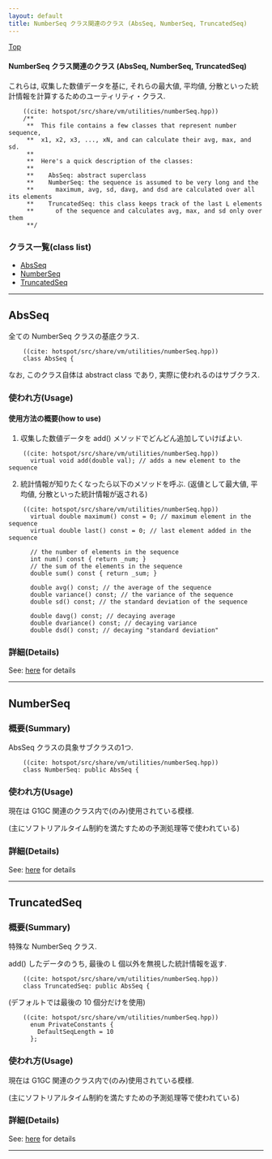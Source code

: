 ```yaml
---
layout: default
title: NumberSeq クラス関連のクラス (AbsSeq, NumberSeq, TruncatedSeq)
---
```

[Top](../index.html)

#### NumberSeq クラス関連のクラス (AbsSeq, NumberSeq, TruncatedSeq)

これらは, 収集した数値データを基に, それらの最大値, 平均値, 分散といった統計情報を計算するためのユーティリティ・クラス.


```
    ((cite: hotspot/src/share/vm/utilities/numberSeq.hpp))
    /**
     **  This file contains a few classes that represent number sequence,
     **  x1, x2, x3, ..., xN, and can calculate their avg, max, and sd.
     **
     **  Here's a quick description of the classes:
     **
     **    AbsSeq: abstract superclass
     **    NumberSeq: the sequence is assumed to be very long and the
     **      maximum, avg, sd, davg, and dsd are calculated over all its elements
     **    TruncatedSeq: this class keeps track of the last L elements
     **      of the sequence and calculates avg, max, and sd only over them
     **/
```


### クラス一覧(class list)

  * [AbsSeq](#noh7sIGGFo)
  * [NumberSeq](#noTZqARRXw)
  * [TruncatedSeq](#no0H_nOvZF)


---
## <a name="noh7sIGGFo" id="noh7sIGGFo">AbsSeq</a>

全ての NumberSeq クラスの基底クラス.


```
    ((cite: hotspot/src/share/vm/utilities/numberSeq.hpp))
    class AbsSeq {
```

なお, このクラス自体は abstract class であり, 実際に使われるのはサブクラス.

### 使われ方(Usage)
#### 使用方法の概要(how to use)
1. 収集した数値データを add() メソッドでどんどん追加していけばよい.


```
    ((cite: hotspot/src/share/vm/utilities/numberSeq.hpp))
      virtual void add(double val); // adds a new element to the sequence
```

2. 統計情報が知りたくなったら以下のメソッドを呼ぶ. (返値として最大値, 平均値, 分散といった統計情報が返される)


```
    ((cite: hotspot/src/share/vm/utilities/numberSeq.hpp))
      virtual double maximum() const = 0; // maximum element in the sequence
      virtual double last() const = 0; // last element added in the sequence
    
      // the number of elements in the sequence
      int num() const { return _num; }
      // the sum of the elements in the sequence
      double sum() const { return _sum; }
    
      double avg() const; // the average of the sequence
      double variance() const; // the variance of the sequence
      double sd() const; // the standard deviation of the sequence
    
      double davg() const; // decaying average
      double dvariance() const; // decaying variance
      double dsd() const; // decaying "standard deviation"
```




### 詳細(Details)
See: [here](../doxygen/classAbsSeq.html) for details

---
## <a name="noTZqARRXw" id="noTZqARRXw">NumberSeq</a>

### 概要(Summary)
AbsSeq クラスの具象サブクラスの1つ.


```
    ((cite: hotspot/src/share/vm/utilities/numberSeq.hpp))
    class NumberSeq: public AbsSeq {
```

### 使われ方(Usage)
現在は G1GC 関連のクラス内で(のみ)使用されている模様.

(主にソフトリアルタイム制約を満たすための予測処理等で使われている)




### 詳細(Details)
See: [here](../doxygen/classNumberSeq.html) for details

---
## <a name="no0H_nOvZF" id="no0H_nOvZF">TruncatedSeq</a>

### 概要(Summary)
特殊な NumberSeq クラス.

add() したデータのうち, 最後の L 個以外を無視した統計情報を返す.


```
    ((cite: hotspot/src/share/vm/utilities/numberSeq.hpp))
    class TruncatedSeq: public AbsSeq {
```

(デフォルトでは最後の 10 個分だけを使用)


```
    ((cite: hotspot/src/share/vm/utilities/numberSeq.hpp))
      enum PrivateConstants {
        DefaultSeqLength = 10
      };
```

### 使われ方(Usage)
現在は G1GC 関連のクラス内で(のみ)使用されている模様.

(主にソフトリアルタイム制約を満たすための予測処理等で使われている)




### 詳細(Details)
See: [here](../doxygen/classTruncatedSeq.html) for details

---
